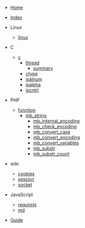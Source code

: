 <!-- docs/_sidebar.md -->

- [Home](/)
- [Index](index.md)

- Linux
    - [linux](linux/linux.md)
- C
    - [c](c/c.md)
        - [thread](c/thread/.md)
            - [summary](c/thread/summary.md)
        - [ctype](c/ctype/index.md)    
        - [isalnum](c/ctype/isalnum.md)    
        - [isalpha](c/ctype/isalpha.md)    
        - [iscntrl](c/ctype/iscntrl.md)    

- PHP
    - [function](php/function)
        - [mb_string](php/function/mb_string)
            - [mb_internal_encoding](php/function/mb_string/mb_internal_encoding.md)
            - [mb_check_encoding](php/function/mb_string/mb_check_encoding.md)
            - [mb_convert_case](php/function/mb_string/mb_convert_case.md)
            - [mb_convert_encoding](php/function/mb_string/mb_convert_encoding.md)
            - [mb_convert_variables](php/function/mb_string/mb_convert_variables.md)
            - [mb_substr](php/function/mb_string/mb_substr.md)
            - [mb_substr_count](php/function/mb_string/mb_substr_count.md)
- wiki
    - [cookies](wiki/cookies.md)            
    - [session](wiki/session.md)            
    - [socket](wiki/socket.md)            
- JavaScript
    - [requirejs](JavaScript/requirejs/requirejs.md)       
    - [md](JavaScript/md.md)


- [Guide](guide.md)
